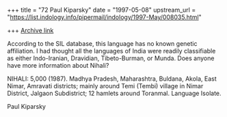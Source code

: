 +++
title = "72 Paul Kiparsky"
date = "1997-05-08"
upstream_url = "https://list.indology.info/pipermail/indology/1997-May/008035.html"

+++
[Archive link](https://list.indology.info/pipermail/indology/1997-May/008035.html)

According to the SIL database, this language has no known genetic
affiliation. I had thought all the languages of India were readily
classifiable as either Indo-Iranian, Dravidian, Tibeto-Burman, or
Munda.  Does anyone have more information about Nihali?

NIHALI: 5,000 (1987). Madhya Pradesh, Maharashtra, Buldana, Akola,
East Nimar, Amravati districts; mainly around Temi (Tembi) village in
Nimar District, Jalgaon Subdistrict; 12 hamlets around
Toranmal. Language Isolate.

Paul Kiparsky




